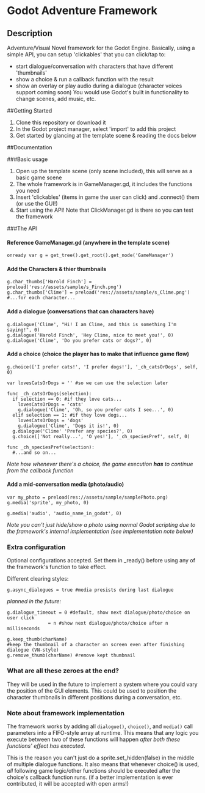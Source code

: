 # Godot Adventure Framework

## Description
Adventure/Visual Novel framework for the Godot Engine.
Basically, using a simple API, you can setup 'clickables' that you can click/tap to:
* start dialogue/conversation with characters that have different 'thumbnails'
* show a choice & run a callback function with the result
* show an overlay or play audio during a dialogue
(character voices support coming soon)
You would use Godot's built in functionality to change scenes, add music, etc.

##Getting Started
1. Clone this repository or download it
2. In the Godot project manager, select 'import' to add this project
3. Get started by glancing at the template scene & reading the docs below

##Documentation

###Basic usage

1. Open up the template scene (only scene included), this will serve as a basic game scene
2. The whole framework is in GameManager.gd, it includes the functions you need
3. Insert 'clickables' (items in game the user can click) and .connect() them (or use the GUI!)
4. Start using the API! Note that ClickManager.gd is there so you can test the framework

###The API

#### Reference GameManager.gd (anywhere in the template scene)
```gdscript
onready var g = get_tree().get_root().get_node('GameManager')
```
#### Add the Characters & thier thumbnails
```gdscript
g.char_thumbs['Harold Finch'] = preload('res://assets/sample/s_Finch.png')
g.char_thumbs['Clime'] = preload('res://assets/sample/s_Clime.png')
#...for each character...
```
#### Add a dialogue (conversations that can characters have)
```gdscript
g.dialogue('Clime', "Hi! I am Clime, and this is something I'm saying!", 0)
g.dialogue('Harold Finch', 'Hey Clime, nice to meet you!', 0)
g.dialogue('Clime', 'Do you prefer cats or dogs?', 0)
```
#### Add a choice (choice the player has to make that influence game flow)
```gdscript
g.choice(['I prefer cats!', 'I prefer dogs!'], '_ch_catsOrDogs', self, 0)

var lovesCatsOrDogs = '' #so we can use the selection later

func _ch_catsOrDogs(selection):
  if selection == 0: #if they love cats...
    lovesCatsOrDogs = 'cats'
    g.dialogue('Clime', 'Oh, so you prefer cats I see...', 0)
  elif selection == 1: #if they love dogs...
    lovesCatsOrDogs = 'dogs'
    g.dialogue('Clime', 'Dogs it is!', 0)
  g.dialogue('Clime' 'Prefer any species?', 0)
  g.choice(['Not really...', 'O yes!'], '_ch_speciesPref', self, 0)

func _ch_speciesPref(selection):
  #...and so on...
```
_Note how whenever there's a choice, the game execution **has** to continue from the callback function_
#### Add a mid-conversation media (photo/audio)
```gdscript
var my_photo = preload(res://assets/sample/samplePhoto.png)
g.media('sprite', my_photo, 0)

g.media('audio', 'audio_name_in_godot', 0)
```
_Note you can't just hide/show a photo using normal Godot scripting due to the framework's internal implementation (see implementation note below)_

### Extra configuration
Optional configurations accepted. Set them in _ready() before using any of the framework's function to take effect.

Different clearing styles:
```gdscript
g.async_dialogues = true #media presists during last dialogue
```
_planned in the future:_
```gdscript
g.dialogue_timeout = 0 #default, show next dialogue/photo/choice on user click
               = n #show next dialogue/photo/choice after n milliseconds
```
```gdscript
g.keep_thumb(charName) 
#keep the thumbnail of a character on screen even after finishing dialogue (VN-style)
g.remove_thumb(charName) #remove kept thumbnail
```
### What are all these zeroes at the end?
They will be used in the future to implement a system where you could vary the position of the GUI elements.
This could be used to position the character thumbnails in different positions during a conversation, etc.

### Note about framework implementation

The framework works by adding all ```dialogue()```, ```choice()```, and ```media()``` call parameters into a FIFO-style array at runtime.
This means that any logic you execute between two of these functions will happen _after both these functions' effect has executed_.

This is the reason you can't just do a sprite.set_hidden(false) in the middle of multiple dialogue functions.
It also means that whenever choice() is used, _all_ following game logic/other functions should be executed after the choice's callback function runs. (if a better implementation is ever contributed, it will be accepted with open arms!)

